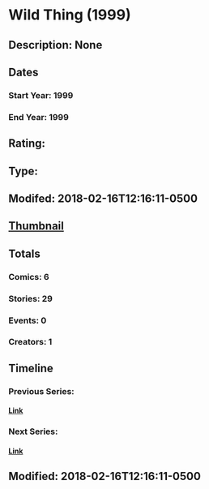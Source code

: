 # Wild Thing (1999)
## Description: None
## Dates
### Start Year: 1999
### End Year: 1999
## Rating: 
## Type: 
## Modifed: 2018-02-16T12:16:11-0500
## [Thumbnail](http://i.annihil.us/u/prod/marvel/i/mg/6/40/5a8711d1e92d3.jpg)
## Totals
### Comics: 6
### Stories: 29
### Events: 0
### Creators: 1
## Timeline
### Previous Series: 
#### [Link]()
### Next Series: 
#### [Link]()
## Modified: 2018-02-16T12:16:11-0500